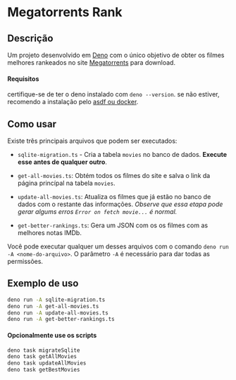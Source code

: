 # Megatorrents Rank

## Descrição

Um projeto desenvolvido em [Deno](https://deno.com/) com o único objetivo de obter os filmes melhores rankeados no site [Megatorrents](https://megatorrents.com.br/) para download.



#### Requisitos

certifique-se de ter o deno instalado com `deno --version`. se não estiver, recomendo a instalação pelo [asdf ou docker](https://docs.deno.com/runtime/manual/getting_started/installation).

## Como usar

Existe três principais arquivos que podem ser executados:
- `sqlite-migration.ts` - Cria a tabela `movies` no banco de dados. **Execute esse antes de qualquer outro**.

- `get-all-movies.ts`: Obtém todos os filmes do site e salva o link da página princípal na tabela `movies`.

- `update-all-movies.ts`: Atualiza os filmes que já estão no banco de dados com o restante das informações. _Observe que essa etapa pode gerar algums erros `Error on fetch movie...` é normal._

- `get-better-rankings.ts`: Gera um JSON com os os filmes com as melhores notas IMDb.

Você pode executar qualquer um desses arquivos com o comando `deno run -A <nome-do-arquivo>`. O parâmetro `-A` é necessário para dar todas as permissões.

## Exemplo de uso

```bash
deno run -A sqlite-migration.ts
deno run -A get-all-movies.ts
deno run -A update-all-movies.ts
deno run -A get-better-rankings.ts
```

#### Opcionalmente use os scripts

```bash
deno task migrateSqlite
deno task getAllMovies
deno task updateAllMovies
deno task getBestMovies
```

